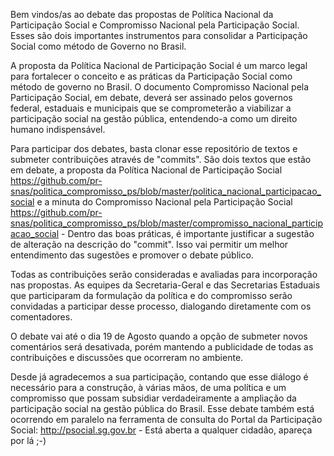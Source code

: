 Bem vindos/as ao debate das propostas de Política Nacional da Participação Social e Compromisso Nacional pela Participação Social. Esses são dois importantes instrumentos para consolidar a Participação Social como método de Governo no Brasil.

A proposta da Política Nacional de Participação Social é um marco legal para fortalecer o conceito e as práticas da Participação Social como método de governo no Brasil. O documento Compromisso Nacional pela Participação Social, em debate, deverá ser assinado pelos governos federal, estaduais e municipais que se comprometerão a viabilizar a participação social na gestão pública, entendendo-a como um direito humano indispensável.

Para participar dos debates, basta clonar esse repositório de textos e submeter contribuições através de "commits". São dois textos que estão em debate, a proposta da Política Nacional de Participação Social https://github.com/pr-snas/politica_compromisso_ps/blob/master/politica_nacional_participacao_social e a minuta do Compromisso Nacional pela Participação Social https://github.com/pr-snas/politica_compromisso_ps/blob/master/compromisso_nacional_participacao_social - Dentro das boas práticas, é importante justificar a sugestão de alteração na descrição do "commit". Isso vai permitir um melhor entendimento das sugestões e promover o debate público.

Todas as contribuições serão consideradas e avaliadas para incorporação nas propostas. As equipes da Secretaria-Geral e das Secretarias Estaduais que participaram da formulação da política e do compromisso serão convidadas  a participar desse processo, dialogando diretamente com os  comentadores. 

O  debate vai até o dia 19 de Agosto quando a opção de submeter novos  comentários será desativada, porém mantendo a publicidade de todas as contribuições e discussões que ocorreram no ambiente.

Desde  já agradecemos a sua participação, contando que esse diálogo é  necessário para a construção, à várias mãos, de uma política e um compromisso que possam subsidiar verdadeiramente a ampliação da participação social na gestão  pública do Brasil. Esse debate também está ocorrendo em paralelo na  ferramenta de consulta do Portal da Participação Social: http://psocial.sg.gov.br - Está  aberta a qualquer cidadão, apareça por lá ;-)
